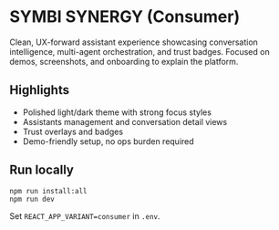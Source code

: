 # SYMBI SYNERGY (Consumer)

Clean, UX-forward assistant experience showcasing conversation intelligence, multi-agent orchestration, and trust badges. Focused on demos, screenshots, and onboarding to explain the platform.

## Highlights
- Polished light/dark theme with strong focus styles
- Assistants management and conversation detail views
- Trust overlays and badges
- Demo-friendly setup, no ops burden required

## Run locally
```
npm run install:all
npm run dev
```

Set `REACT_APP_VARIANT=consumer` in `.env`.

